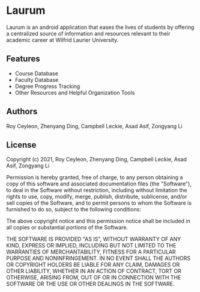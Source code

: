# Laurum

Laurum is an android application that eases the lives of students by offering a centralized source of information and resources relevant to their academic career at Wilfrid Laurier University.

## Features
- Course Database
- Faculty Database
- Degree Progress Tracking
- Other Resources and Helpful Organization Tools

## Authors
Roy Ceyleon, Zhenyang Ding, Campbell Leckie, Asad Asif, Zongyang Li

## License
Copyright (c) 2021, Roy Ceyleon, Zhenyang Ding, Campbell Leckie, Asad Asif, Zongyang Li

Permission is hereby granted, free of charge, to any person obtaining a copy of this software and associated documentation files (the "Software"), to deal in the Software without restriction, including without limitation the rights to use, copy, modify, merge, publish, distribute, sublicense, and/or sell copies of the Software, and to permit persons to whom the Software is furnished to do so, subject to the following conditions:

The above copyright notice and this permission notice shall be included in all copies or substantial portions of the Software.

THE SOFTWARE IS PROVIDED "AS IS", WITHOUT WARRANTY OF ANY KIND, EXPRESS OR IMPLIED, INCLUDING BUT NOT LIMITED TO THE WARRANTIES OF MERCHANTABILITY, FITNESS FOR A PARTICULAR PURPOSE AND NONINFRINGEMENT. IN NO EVENT SHALL THE AUTHORS OR COPYRIGHT HOLDERS BE LIABLE FOR ANY CLAIM, DAMAGES OR OTHER LIABILITY, WHETHER IN AN ACTION OF CONTRACT, TORT OR OTHERWISE, ARISING FROM, OUT OF OR IN CONNECTION WITH THE SOFTWARE OR THE USE OR OTHER DEALINGS IN THE SOFTWARE.
